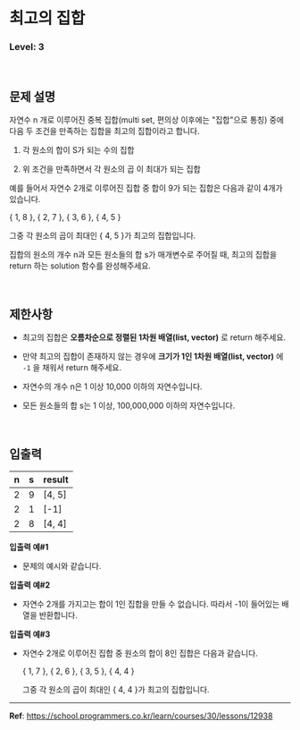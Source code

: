 # 최고의 집합

### Level: 3

<br>

## 문제 설명

자연수 n 개로 이루어진 중복 집합(multi set, 편의상 이후에는 "집합"으로 통칭) 중에 다음 두 조건을 만족하는 집합을 최고의 집합이라고 합니다.

1. 각 원소의 합이 S가 되는 수의 집합

2. 위 조건을 만족하면서 각 원소의 곱 이 최대가 되는 집합

예를 들어서 자연수 2개로 이루어진 집합 중 합이 9가 되는 집합은 다음과 같이 4개가 있습니다.

{ 1, 8 }, { 2, 7 }, { 3, 6 }, { 4, 5 }

그중 각 원소의 곱이 최대인 { 4, 5 }가 최고의 집합입니다.

집합의 원소의 개수 n과 모든 원소들의 합 s가 매개변수로 주어질 때, 최고의 집합을 return 하는 solution 함수를 완성해주세요.

<br>

## 제한사항

- 최고의 집합은 **오름차순으로 정렬된 1차원 배열(list, vector)** 로 return 해주세요.

- 만약 최고의 집합이 존재하지 않는 경우에 **크기가 1인 1차원 배열(list, vector)** 에 `-1` 을 채워서 return 해주세요.

- 자연수의 개수 n은 1 이상 10,000 이하의 자연수입니다.

- 모든 원소들의 합 s는 1 이상, 100,000,000 이하의 자연수입니다.

<br>

## 입출력

| n | s | result |
| - | - | ------ |
| 2 | 9 | [4, 5] |
| 2 | 1 | [-1]   |
| 2 | 8 | [4, 4] |

**입출력 예#1**

- 문제의 예시와 같습니다.

**입출력 예#2**

- 자연수 2개를 가지고는 합이 1인 집합을 만들 수 없습니다. 따라서 -1이 들어있는 배열을 반환합니다.

**입출력 예#3**

- 자연수 2개로 이루어진 집합 중 원소의 합이 8인 집합은 다음과 같습니다.

  { 1, 7 }, { 2, 6 }, { 3, 5 }, { 4, 4 }

  그중 각 원소의 곱이 최대인 { 4, 4 }가 최고의 집합입니다.

---

**Ref**: https://school.programmers.co.kr/learn/courses/30/lessons/12938